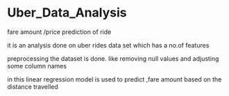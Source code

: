 # Uber_Data_Analysis
fare amount /price prediction of ride 

it is an analysis done on uber rides data set which has a no.of features

preprocessing the dataset is done. like removing null values and adjusting some column names 

in this linear regression model is used to predict ,fare amount based on the distance travelled

